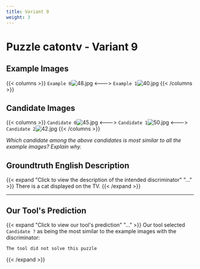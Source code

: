 ```yaml
---
title: Variant 9
weight: 3
---
```


# Puzzle catontv - Variant 9

## Example Images
{{< columns >}}
`Example 0`![48.jpg](/natscene_data/images/48.jpg)
<--->
`Example 1`![40.jpg](/natscene_data/images/40.jpg)
{{< /columns >}}

## Candidate Images
{{< columns >}}
`Candidate 0`![45.jpg](/natscene_data/images/45.jpg)
<--->
`Candidate 1`![50.jpg](/natscene_data/images/50.jpg)
<--->
`Candidate 2`![42.jpg](/natscene_data/images/42.jpg)
{{< /columns >}}

*Which candidate among the above candidates is most similar to all the example images? Explain why.*

## Groundtruth English Description

{{< expand "Click to view the description of the intended discriminator" "..." >}}
There is a cat displayed on the TV.
{{< /expand >}}

---



## Our Tool's Prediction

{{< expand "Click to view our tool's prediction" "..." >}}
Our tool selected `Candidate ?` as being the most similar to the example images with the discriminator:
```plaintext
The tool did not solve this puzzle
```
{{< /expand >}}
